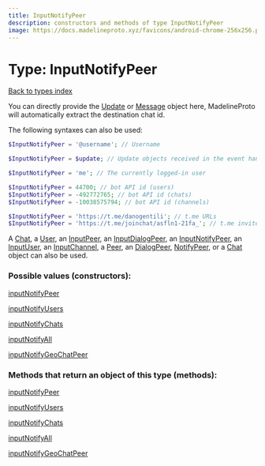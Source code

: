 ```yaml
---
title: InputNotifyPeer
description: constructors and methods of type InputNotifyPeer
image: https://docs.madelineproto.xyz/favicons/android-chrome-256x256.png
---
```

# Type: InputNotifyPeer
[Back to types index](index.md)

You can directly provide the [Update](Update.md) or [Message](Message.md) object here, MadelineProto will automatically extract the destination chat id.

The following syntaxes can also be used:

```php
$InputNotifyPeer = '@username'; // Username

$InputNotifyPeer = $update; // Update objects received in the event handler

$InputNotifyPeer = 'me'; // The currently logged-in user

$InputNotifyPeer = 44700; // bot API id (users)
$InputNotifyPeer = -492772765; // bot API id (chats)
$InputNotifyPeer = -10038575794; // bot API id (channels)

$InputNotifyPeer = 'https://t.me/danogentili'; // t.me URLs
$InputNotifyPeer = 'https://t.me/joinchat/asfln1-21fa_'; // t.me invite links

```

A [Chat](Chat.md), a [User](User.md), an [InputPeer](InputPeer.md), an [InputDialogPeer](InputDialogPeer.md), an [InputNotifyPeer](InputNotifyPeer.md), an [InputUser](InputUser.md), an [InputChannel](InputChannel.md), a [Peer](Peer.md), an [DialogPeer](DialogPeer.md), [NotifyPeer](NotifyPeer.md), or a [Chat](Chat.md) object can also be used.




### Possible values (constructors):

[inputNotifyPeer](../constructors/inputNotifyPeer.md)  

[inputNotifyUsers](../constructors/inputNotifyUsers.md)  

[inputNotifyChats](../constructors/inputNotifyChats.md)  

[inputNotifyAll](../constructors/inputNotifyAll.md)  

[inputNotifyGeoChatPeer](../constructors/inputNotifyGeoChatPeer.md)  



### Methods that return an object of this type (methods):



[inputNotifyPeer](../constructors/inputNotifyPeer.md)  

[inputNotifyUsers](../constructors/inputNotifyUsers.md)  

[inputNotifyChats](../constructors/inputNotifyChats.md)  

[inputNotifyAll](../constructors/inputNotifyAll.md)  

[inputNotifyGeoChatPeer](../constructors/inputNotifyGeoChatPeer.md)  

